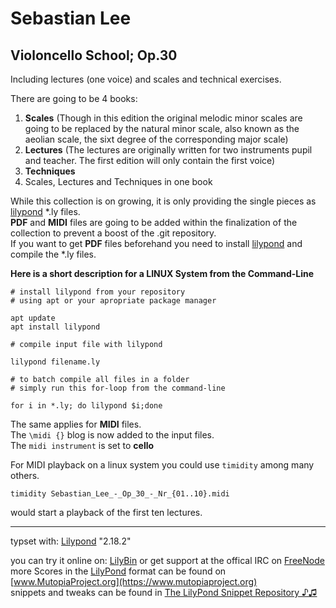 # Sebastian Lee
## Violoncello School; Op.30

Including lectures (one voice) and scales and technical exercises.

There are going to be 4 books:

1. **Scales** (Though in this edition the original melodic minor scales are going to be replaced by the natural minor scale, also known as the aeolian scale, the sixt degree of the corresponding major scale)
2. **Lectures** (The lectures are originally written for two instruments pupil and teacher. The first edition will only contain the first voice)
3. **Techniques**
3. Scales, Lectures and Techniques in one book

While this collection is on growing, it is only providing the single pieces as [lilypond](http://lilypond.org) *.ly files.  
**PDF** and **MIDI** files are going to be added within the finalization of the collection to prevent a boost of the .git repository.  
If you want to get **PDF** files beforehand you need to install [lilypond](http://lilypond.org) and compile the *.ly files.

**Here is a short description for a LINUX System from the Command-Line**

```
# install lilypond from your repository
# using apt or your apropriate package manager

apt update
apt install lilypond

# compile input file with lilypond

lilypond filename.ly 

# to batch compile all files in a folder
# simply run this for-loop from the command-line

for i in *.ly; do lilypond $i;done
```

The same applies for **MIDI** files.  
The `\midi {}` blog is now added to the input files.  
The `midi instrument` is set to **cello**

For MIDI playback on a linux system you could use `timidity` among many others.

`timidity Sebastian_Lee_-_Op_30_-_Nr_{01..10}.midi`  

would start a playback of the first ten lectures.

_________________________________________________________________________________

typset with: [Lilypond](http://lilypond.org) "2.18.2"  

you can try it online on: [LilyBin](http://lilybin.com)
or get support at the offical IRC on [FreeNode](http://webchat.freenode.net/?channels=lilypond)  
more Scores in the [LilyPond](http://lilypond.org) format can be found on [www.MutopiaProject.org](https://www.mutopiaproject.org)  
snippets and tweaks can be found in [The LilyPond Snippet Repository ♪♫](http://lsr.di.unimi.it/LSR/Search) 


